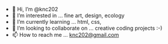 - 👋 Hi, I’m @knc202
- 👀 I’m interested in ... fine art, design, ecology
- 🌱 I’m currently learning ... html, css,
- 💞️ I’m looking to collaborate on ... creative coding projects :-)
- 📫 How to reach me ... knc202@gmail.com

<!---
knc202/knc202 is a ✨ special ✨ repository because its `README.md` (this file) appears on your GitHub profile.
You can click the Preview link to take a look at your changes.
--->
